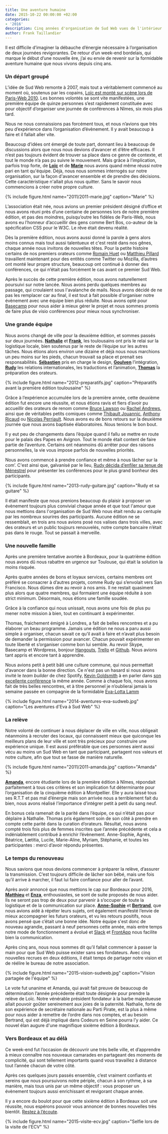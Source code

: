 ```yaml
---
title: Une aventure humaine
date: 2015-10-22 00:00:00 +02:00
categories:
- '2016'
description: Cinq années d'organisation de Sud Web vues de l'intérieur
author: Frank Taillandier
---
```


Il est difficile d’imaginer la débauche d’énergie nécessaire à l’organisation de deux journées revigorantes. De retour d’un week-end bordelais, qui marque le début d’une nouvelle ère, j’ai eu envie de revenir sur la formidable aventure humaine que nous vivons depuis cinq ans.

### Un départ groupé

L’idée de Sud Web remonte à 2007, mais tout a véritablement commencé au moment
où, soutenus par les copains, [Loïc est monté sur scène lors de Paris-Web 2010](http://sudweb.fr/intervention-parisweb2010.mp4).
Les bonnes volontés se sont vite manifestées, une première équipe de quinze
personnes s’est rapidement constituée avec pour objectif d’organiser une
journée de conférences à Nîmes, six mois plus tard.

Nous ne nous connaissions pas forcément tous, et nous n’avions que très peu
d’expérience dans l’organisation d’évènement. Il y avait beaucoup à faire et il
fallait aller vite.

Beaucoup d’idées ont émergé de toute part, donnant lieu à beaucoup de
discussions alors que nous nous devions d’avancer et d’être efficaces.
Il n’est pas toujours évident de trouver sa place dans ce genre de contexte, et tout le monde n’a pas pu suivre le mouvement. Mais grâce à l’implication, parfois trop forte, de [**Loïc**](http://loic.mathaud.fr/ "Loïc Mathaud") et de [**Marie**](http://marie-alhomme.com/ "Marie Alhomme") nous avons quand même réussi notre pari en tant qu'équipe. Déjà, nous nous sommes interrogés sur notre organisation, sur la façon d'avancer ensemble et de prendre des décisions. Cette caractéristique n'allait plus nous quitter. Sans le savoir nous commencions à créer notre propre culture.

{% include figure.html name="2011/2011-marie.jpg" caption="Marie" %}

L’association était née, nous avions un premier président désigné d’office et nous avons réuni près d’une centaine de personnes lors de notre première édition, et pas des moindres, puisqu’outre les fidèles de Paris-Web, nous avons eu l’honneur d’accueillir des gens comme Bert Bos, co-auteur de la spécification CSS pour le W3C. Le rêve était devenu réalité.

Dès la première édition, nous avons aussi donné la parole à gens alors moins connus mais tout aussi talentueux et c'est resté dans nos gênes, chaque année nous invitons de nouvelles têtes. Pour la petite histoire certains de nos premiers orateurs comme [Romain Huet](http://www.romainhuet.com/) ou [Matthieu Pillard](http://virgule.net/) travaillent maintenant pour des entités comme Twitter ou Mozilla, d’autres ont monté leur propre structure,  beaucoup ont continué à donner des conférences, ce qui n’était pas forcément le cas avant ce premier Sud Web.

Après le succès de cette première édition, nous avons naturellement poursuivi sur notre lancée. Nous avons perdu quelques membres au passage, qui croulaient sous l'avalanche de mails. Nous avons décidé de ne pas les remplacer car au final, il est tout à fait possible d'organiser notre évènement avec une équipe bien plus réduite. Nous avons opté pour [Basecamp](https://basecamp.com/) pour nous aider à mieux gérer le projet et nous sommes promis de faire plus de visio conférences pour mieux nous synchroniser.

### Une grande équipe

Nous avons changé de ville pour la deuxième édition, et sommes passés sur deux journées. [**Nathalie**](https://twitter.com/nrosenberg "Nathalie Rosenberg") et [**Frank**](http://frank.taillandier.me "Frank Taillandier"), les toulousains ont pris le relai sur la logistique locale, bien soutenus par le reste de l’équipe sur les autres tâches. Nous étions alors environ une dizaine et déjà nous nous marchions un peu moins sur les pieds, chacun trouvait sa place et prenait ses responsabilités. [**Sébastien**](http://www.desbenoit.net "Sébastien Desbenoit") pris en charge le design, [**Goulven**](http://userland.fr/ "Goulven Champenois") l’intégration, **[Rudy](http://rudyonweb.net/)** les relations internationales, les traductions et l’animation, [**Thomas**](https://oncletom.io/ "Thomas Parisot") la préparation des orateurs.

{% include figure.html name="2012-preparatifs.jpg" caption="Préparatifs avant la première édition toulousaine" %}

Grâce à l’expérience accumulée lors de la première année, cette deuxième édition fut encore une réussite, et nous étions ravis et fiers d’avoir pu accueillir des orateurs de renom comme [Bruce Lawson](http://www.brucelawson.co.uk/) ou [Rachel Andrews](https://rachelandrew.co.uk/), ainsi que de véritables petits comiques comme [Thibault Jouannic](https://twitter.com/thibaultj), [Anthony Ricaud](http://ricaud.me/blog/) ou [Nicolas Perriault](https://nicolas.perriault.net/). Nous avons eu de bons retours sur la deuxième journée que nous avons baptisée élaboratoires. Nous tenions le bon bout.

Il y eut peu de changements dans l’équipe quand il fallu se mettre en route pour le palais des Papes en Avignon. Tout le monde était content de faire partie de l’aventure. Certains ont néanmoins dû arrêter pour des raisons personnelles, la vie vous impose parfois de nouvelles priorités.

Nous avons commencé à prendre confiance et même à nous lâcher sur la com’. C'est ainsi que, galvanisé par le lieu, [Rudy décida d’enfiler sa tenue de Ménestrel](https://www.youtube.com/watch?v=igLQQI2zU4c) pour présenter les conférences pour le plus grand bonheur des participants.

{% include figure.html name="2013-rudy-guitare.jpg" caption="Rudy et sa guitare" %}

Il était manifeste que nous prenions beaucoup du plaisir à proposer un évènement toujours plus convivial chaque année et que tout l'amour que nous mettions dans l'organisation de Sud Web nous était rendu au centuple par les nombreux sourires des participants. Aucune édition ne se ressemblait, en trois ans nous avions posé nos valises dans trois villes, avec des orateurs et un public toujours renouvelés, notre compte bancaire n’était pas dans le rouge. Tout se passait à merveille.

### Une nouvelle famille

Après une première tentative avortée à Bordeaux, pour la quatrième édition nous avons dû nous rabattre en urgence sur Toulouse, qui était la solution la moins risquée.

Après quatre années de bons et loyaux services, certains membres ont préféré se consacrer à d’autres projets, comme Rudy qui s’envolait vers San Francisco. Nous dûmes dire au revoir à nos amis. Il ne restait quasiment plus alors que quatre membres, qui formaient une équipe réduite à son strict minimum. Désormais, nous étions une famille soudée.

Grâce à la confiance qui nous unissait, nous avons une fois de plus pu mener notre mission à bien, tout en continuant à expérimenter.

Thomas, fraichement émigré à Londres, a fait de belles rencontres et a pu élaborer un beau programme. Jamais une édition ne nous a paru aussi simple à organiser, chacun savait ce qu’il avait à faire et n’avait plus besoin de demander la permission pour avancer. Chacun pouvait expérimenter en toute liberté et s’organiser comme bon lui semble. Au revoir Skype, Basecamp et Wordpress, bonjour [Hangouts](https://hangouts.google.com/), [Trello](https://trello.com/) et [Github](https://github.com/). Nous avions tant appris et encore tant à apprendre.

Nous avions petit à petit bâti une culture commune, qui nous permettait d’avancer dans la bonne direction. Ce n'est pas un hasard si nous avons invité le *team builder* de chez Spotify, [Kevin Goldsmith](https://twitter.com/KevinGoldsmith) à en parler dans [son excellente conférence](https://vimeo.com/album/2988975/video/102774091) la même année. Comme à chaque fois, nous avons fait de très belles rencontres, et à titre personnel je n’oublierai jamais la semaine passée en compagnie de la formidable [Eva-Lotta Lamm](https://twitter.com/evalottchen)

{% include figure.html name="2014-aventures-eva-sudweb.jpg" caption="Les aventures d'Eva à Sud Web" %}

### La relève

Notre volonté de continuer à nous déplacer de ville en ville, nous obligeait néanmoins à recruter des locaux, qui connaissent mieux que quiconque les meilleurs plans de leur ville et sont très précieux pour construire une expérience unique. Il est aussi préférable que ces personnes aient aussi vécu au moins un Sud Web en tant que participant, partagent nos valeurs et notre culture, afin que tout se fasse de manière naturelle.

{% include figure.html name="2011/2011-amanda.jpg" caption="Amanda" %}

[**Amanda**](https://twitter.com/MartinezAmandaa "Amanda Martinez"), encore étudiante lors de la première édition à Nîmes, répondait parfaitement à tous ces critères et son implication fut déterminante pour l’organisation de la cinquième édition à Montpellier. Elle y aura laissé tous ses R.T.T et pas mal d’énergie mais son arrivée nous a terriblement fait du bien, nous avons réalisé l’importance d’intégrer petit à petit du sang neuf.

En bonus cela ramenait de la parité dans l’équipe, ce qui n’était pas pour déplaire à Nathalie. Thomas pris également soin de son côté à prendre en compte cette parité dans la curation d’orateurs. Résultat, nous avons compté trois fois plus de femmes inscrites que l’année précédente et cela a indéniablement contribué à enrichir l’évènement. Anne-Sophie, Agnès, Béatrice, Lætitia, Lucile, Marie-Aline, Myriam, Stéphanie, et toutes les participantes : merci d’avoir répondu présentes.

### Le temps du renouveau

Nous savions que nous devions commencer à préparer la relève, d’assurer la transmission. C’est toujours difficile de lâcher son bébé, mais une fois qu’il arrive à marcher, il faut lui faire confiance pour aller de l’avant.

Après avoir annoncé que nous mettions le cap sur Bordeaux pour 2016, [**Matthieu**](http://twikito.com/ "Matthieu Bué") et [**Enza**](http://zizaestouch.com/ "Enza Chaffron"), enthousiastes, se sont de suite proposés de nous aider. Ils ne seront pas trop de deux pour parvenir à s’occuper de toute la logistique et de la communication sur place. [**Anne-Sophie**](http://hello-bokeh.com/ "Anne-sophie Tranchet") et [**Bertrand**](http://bertrandkeller.info/ "Bertrand Keller"), que nous avions aidé à répéter leurs sujets, ont également manifesté l’envie de mieux accompagner les futurs orateurs, et vu les retours positifs, nous avons pensé que c’était une bonne idée. Notre équipe s'est donc de nouveau agrandie, passant à neuf personnes cette année, mais entre temps notre mode de fonctionnement a évolué et [Slack](https://slack.com/) et [FrontApp](https://frontapp.com/) nous facilite bien la communication.

Après cinq ans, nous nous sommes dit qu’il fallait commencer à passer la main pour que Sud Web puisse exister sans ses fondateurs. Avec cinq nouvelles recrues en deux éditions, il était temps de partager notre vision et de réélire le bureau de notre association.

{% include figure.html name="2015-vision-sudweb.jpg" caption="Vision partagée de l'équipe" %}

Le vote fut unanime et Amanda, qui avait fait preuve de beaucoup de détermination l’année précédente était toute désignée pour prendre la relève de Loïc. Notre vénérable président fondateur à la barbe majestueuse allait pouvoir goûter sereinement aux joies de la paternité. Nathalie, forte de son expérience de secrétaire nationale au Parti Pirate, est la plus à même pour nous aider à remettre de l’ordre dans nos comptes, et au besoin Bertrand, qui est déjà impliqué dans Codeurs en Seine pourra l’y aider. Ce nouvel élan augure d'une magnifique sixième édition à Bordeaux.

### Vers Bordeaux et au délà

Ce week-end fut l’occasion de découvrir une très belle ville, et d’apprendre à mieux connaître nos nouveaux camarades en partageant des moments de complicité, qui sont tellement importants quand vous travaillez à distance tout l’année chacun de votre côté.

Après ces quelques jours passés ensemble, c’est vraiment confiants et sereins que nous poursuivons notre périple, chacun  à son rythme, à sa manière, mais tous unis par un même objectif : vous proposer un évènement toujours aussi enrichissant et revigorant chaque année.

Il y a encore du boulot pour que cette sixième édition à Bordeaux soit une réussite, nous espérons pouvoir vous annoncer de bonnes nouvelles très bientôt. [Restez à l’écoute](http://estcequecestbientot.sudweb.fr/).

{% include figure.html name="2015-visite-ecv.jpg" caption="Selfie lors de la visite de l'ECV" %}
